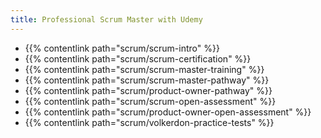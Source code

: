 ```yaml
---
title: Professional Scrum Master with Udemy
---
```


- {{% contentlink path="scrum/scrum-intro" %}}
- {{% contentlink path="scrum/scrum-certification" %}}
- {{% contentlink path="scrum/scrum-master-training" %}}
- {{% contentlink path="scrum/scrum-master-pathway" %}}
- {{% contentlink path="scrum/product-owner-pathway" %}}
- {{% contentlink path="scrum/scrum-open-assessment" %}}
- {{% contentlink path="scrum/product-owner-open-assessment" %}}
- {{% contentlink path="scrum/volkerdon-practice-tests" %}}
